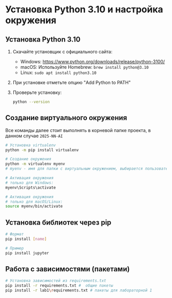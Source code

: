 # Установка Python 3.10 и настройка окружения

## Установка Python 3.10

1. Скачайте установщик с официального сайта:
    - Windows: https://www.python.org/downloads/release/python-3100/
    - macOS: Используйте Homebrew: `brew install python@3.10`
    - Linux: `sudo apt install python3.10`

2. При установке отметьте опцию "Add Python to PATH"

3. Проверьте установку:
   ```bash
   python --version
   ```

## Создание виртуального окружения

Все команды далее стоит выполнять в корневой папке проекта, в данном случае `2025-NN-AI`

```bash
# Установка virtualenv
python -m pip install virtualenv

# Создание окружения
python -m virtualenv myenv
# myenv - имя для папки с виртуальным окружением, выбирается пользователем
```

```bash
# Активация окружения
# только для Windows:
myenv\Scripts\activate
```

```bash
# Активация окружения
# только для macOS/Linux:
source myenv/bin/activate
```

## Установка библиотек через pip

```bash
# Формат
pip install [name] 

# Пример
pip install jupyter
```

## Работа с зависимостями (пакетами)

```bash
# Установка зависимостей из requirements.txt
pip install -r requirements.txt #  общие пакеты
pip install -r lab1\requirements.txt # пакеты для лабораторной 1
```